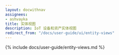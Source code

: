 ```yaml
---
layout: docwithnav
assignees:
- ashvayka
title: 实体视图
description: IoT 设备和资产实体视图
redirect_from: "/docs/user-guide/ui/entity-views"
---
```


{% include docs/user-guide/entity-views.md %}